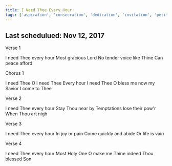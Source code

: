 ```yaml
---
title: I Need Thee Every Hour
tags: ['aspiration', 'consecration', 'dedication', 'invitation', 'petition']
---
```


## Last schedulued: Nov 12, 2017          

Verse 1

I need Thee every hour
Most gracious Lord
No tender voice like Thine
Can peace afford

Chorus 1

I need Thee O I need Thee
Every hour I need Thee
O bless me now my Savior
I come to Thee

Verse 2

I need Thee every hour
Stay Thou near by
Temptations lose their pow'r
When Thou art nigh

Verse 3

I need Thee every hour
In joy or pain
Come quickly and abide
Or life is vain

Verse 4

I need Thee every hour
Most Holy One
O make me Thine indeed
Thou blessed Son
